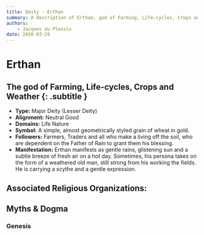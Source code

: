 ```yaml
---
title: Deity - Erthan
summary: A description of Erthan, god of Farming, Life-cycles, Crops and Weather.
authors:
    - Jacques du Plessis
date: 2020-03-29
---
```

# Erthan
## The god of Farming, Life-cycles, Crops and Weather {: .subtitle }

* **Type:** Major Deity (Lesser Deity)
* **Alignment:** Neutral Good
* **Domains:** Life Nature
* **Symbol:** A simple, almost geometrically styled grain of wheat in gold.
* **Followers:** Farmers, Traders and all who make a living off the soil, who are dependent on the Father of Rain to grant them his blessing.
* **Manifestation:** Erthan manifests as gentle rains, glistening sun and a subtle breeze of fresh air on a hot day.  Sometimes, his persona takes on the form of a weathered old man, still strong from his working the fields.  He is carrying a scythe and a gentle expression.

## Associated Religious Organizations:

## Myths & Dogma
### Genesis